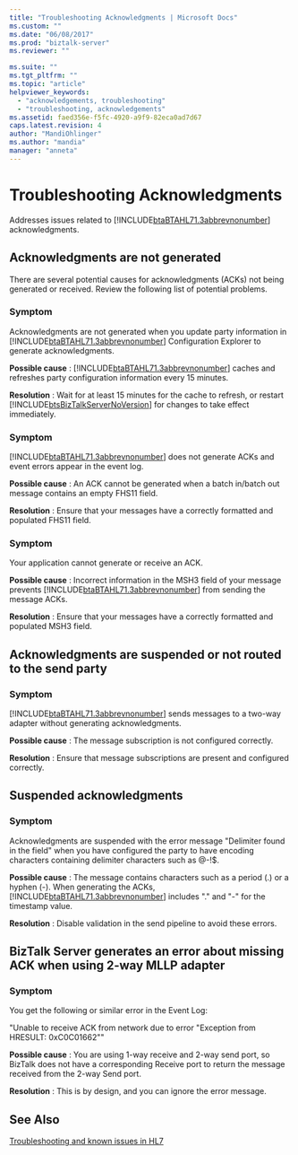 ```yaml
---
title: "Troubleshooting Acknowledgments | Microsoft Docs"
ms.custom: ""
ms.date: "06/08/2017"
ms.prod: "biztalk-server"
ms.reviewer: ""

ms.suite: ""
ms.tgt_pltfrm: ""
ms.topic: "article"
helpviewer_keywords: 
  - "acknowledgements, troubleshooting"
  - "troubleshooting, acknowledgements"
ms.assetid: faed356e-f5fc-4920-a9f9-82eca0ad7d67
caps.latest.revision: 4
author: "MandiOhlinger"
ms.author: "mandia"
manager: "anneta"
---
```

# Troubleshooting Acknowledgments
Addresses issues related to [!INCLUDE[btaBTAHL71.3abbrevnonumber](../../includes/btabtahl71-3abbrevnonumber-md.md)] acknowledgments.  
  
## Acknowledgments are not generated  
 There are several potential causes for acknowledgments (ACKs) not being generated or received. Review the following list of potential problems.  
  
### Symptom  
 Acknowledgments are not generated when you update party information in [!INCLUDE[btaBTAHL71.3abbrevnonumber](../../includes/btabtahl71-3abbrevnonumber-md.md)] Configuration Explorer to generate acknowledgments.  
  
**Possible cause** : [!INCLUDE[btaBTAHL71.3abbrevnonumber](../../includes/btabtahl71-3abbrevnonumber-md.md)] caches and refreshes party configuration information every 15 minutes.  
  
**Resolution** : Wait for at least 15 minutes for the cache to refresh, or restart [!INCLUDE[btsBizTalkServerNoVersion](../../includes/btsbiztalkservernoversion-md.md)] for changes to take effect immediately.  
  
### Symptom  
 [!INCLUDE[btaBTAHL71.3abbrevnonumber](../../includes/btabtahl71-3abbrevnonumber-md.md)] does not generate ACKs and event errors appear in the event log.  
  
**Possible cause** : An ACK cannot be generated when a batch in/batch out message contains an empty FHS11 field.  
  
**Resolution** : Ensure that your messages have a correctly formatted and populated FHS11 field.  
  
### Symptom  
 Your application cannot generate or receive an ACK.  
  
**Possible cause** : Incorrect information in the MSH3 field of your message prevents [!INCLUDE[btaBTAHL71.3abbrevnonumber](../../includes/btabtahl71-3abbrevnonumber-md.md)] from sending the message ACKs.  
  
**Resolution** : Ensure that your messages have a correctly formatted and populated MSH3 field.  
  
## Acknowledgments are suspended or not routed to the send party  
  
### Symptom  
 [!INCLUDE[btaBTAHL71.3abbrevnonumber](../../includes/btabtahl71-3abbrevnonumber-md.md)] sends messages to a two-way adapter without generating acknowledgments.  
  
**Possible cause** : The message subscription is not configured correctly.  
  
**Resolution** : Ensure that message subscriptions are present and configured correctly.  
  
## Suspended acknowledgments  
  
### Symptom  
 Acknowledgments are suspended with the error message "Delimiter found in the field" when you have configured the party to have encoding characters containing delimiter characters such as @-!$.  
  
**Possible cause** : The message contains characters such as a period (.) or a hyphen (-). When generating the ACKs, [!INCLUDE[btaBTAHL71.3abbrevnonumber](../../includes/btabtahl71-3abbrevnonumber-md.md)] includes "." and "-" for the timestamp value.  
  
**Resolution** : Disable validation in the send pipeline to avoid these errors.  
  
## BizTalk Server generates an error about missing ACK when using 2-way MLLP adapter  
  
### Symptom  
 You get the following or similar error in the Event Log:  
  
 "Unable to receive ACK from network due to error "Exception from HRESULT: 0xC0C01662""  
  
**Possible cause** : You are using 1-way receive and 2-way send port, so BizTalk does not have a corresponding Receive port to return the message received from the 2-way Send port.  
  
**Resolution** : This is by design, and you can ignore the error message.  
  
## See Also  
[Troubleshooting and known issues in HL7](../../adapters-and-accelerators/accelerator-hl7/troubleshooting-and-known-issues-in-hl7.md)